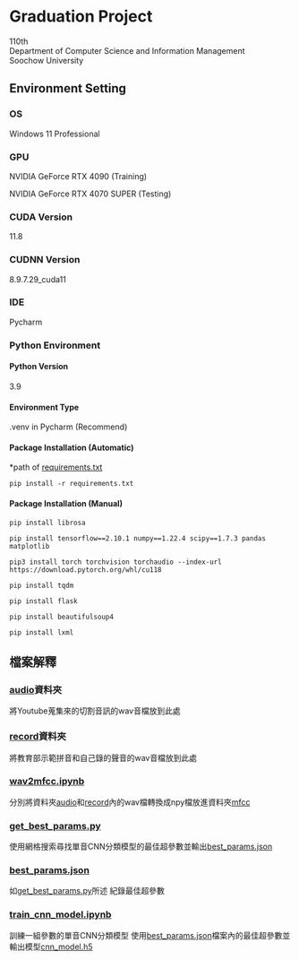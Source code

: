 # Graduation Project
110th  
Department of Computer Science and Information Management  
Soochow University

## Environment Setting

### OS
Windows 11 Professional

### GPU
NVIDIA GeForce RTX 4090 (Training)  

NVIDIA GeForce RTX 4070 SUPER (Testing)

### CUDA Version
11.8

### CUDNN Version
8.9.7.29_cuda11

### IDE
Pycharm

### Python Environment

#### Python Version
3.9

#### Environment Type
.venv in Pycharm (Recommend)

#### Package Installation (Automatic)
*path of [requirements.txt](.\\requirements.txt)
```angular2html
pip install -r requirements.txt
```

#### Package Installation (Manual)
```angular2html
pip install librosa
```
```angular2html
pip install tensorflow==2.10.1 numpy==1.22.4 scipy==1.7.3 pandas matplotlib
```
```angular2html
pip3 install torch torchvision torchaudio --index-url https://download.pytorch.org/whl/cu118
```
```angular2html
pip install tqdm
```
```angular2html
pip install flask
```
```angular2html
pip install beautifulsoup4
```
```angular2html
pip install lxml
```

## 檔案解釋
### [audio](.\\data\\audio)資料夾
將Youtube蒐集來的切割音訊的wav音檔放到此處

### [record](.\\data\\record)資料夾
將教育部示範拼音和自己錄的聲音的wav音檔放到此處

### [wav2mfcc.ipynb](.\\wav2mfcc.ipynb)
分別將資料夾[audio](.\\data\\audio)和[record](.\\data\\record)內的wav檔轉換成npy檔放進資料夾[mfcc](.\\data\\mfcc)

### [get_best_params.py](.\\grid_search\\get_best_params.py)
使用網格搜索尋找單音CNN分類模型的最佳超參數並輸出[best_params.json](.\\grid_search\\best_params.json)

### [best_params.json](.\\grid_search\\best_params.json)
如[get_best_params.py](.\\grid_search\\get_best_params.py)所述 紀錄最佳超參數

### [train_cnn_model.ipynb](.\\train_cnn\\train_cnn_model.ipynb)
訓練一組參數的單音CNN分類模型
使用[best_params.json](.\\grid_search\\best_params.json)檔案內的最佳超參數並輸出模型[cnn_model.h5](.\\train_cnn\\cnn_model.h5)
